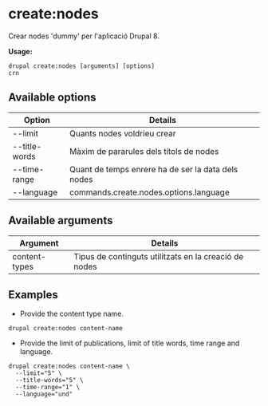 # create:nodes
Crear nodes 'dummy' per l'aplicació Drupal 8.

**Usage:**
```
drupal create:nodes [arguments] [options]
crn
```

## Available options
Option | Details
-------|-------------
--limit | Quants nodes voldrieu crear
--title-words | Màxim de pararules dels títols de nodes
--time-range | Quant de temps enrere ha de ser la data dels nodes
--language | commands.create.nodes.options.language

## Available arguments
Argument | Details
---------|-------------
content-types | Tipus de continguts utilitzats en la creació de nodes

## Examples
* Provide the content type name.
```
drupal create:nodes content-name
```
* Provide the limit of publications, limit of title words, time range and language.
```
drupal create:nodes content-name \
  --limit="5" \
  --title-words="5" \
  --time-range="1" \
  --language="und"
```
